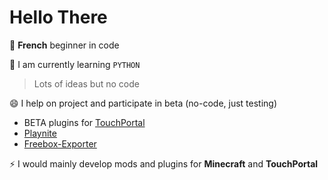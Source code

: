 # Hello There
🔭 **French** beginner in code

🌱 I am currently learning `PYTHON`

> Lots of ideas but no code

😄 I help on project and participate in beta (no-code, just testing)
 - BETA plugins for [TouchPortal](https://www.touch-portal.com/)
 - [Playnite](https://github.com/JosefNemec/Playnite)
 - [Freebox-Exporter](https://github.com/saphoooo/freebox_exporter)

⚡ I would mainly develop mods and plugins for **Minecraft** and **TouchPortal**
